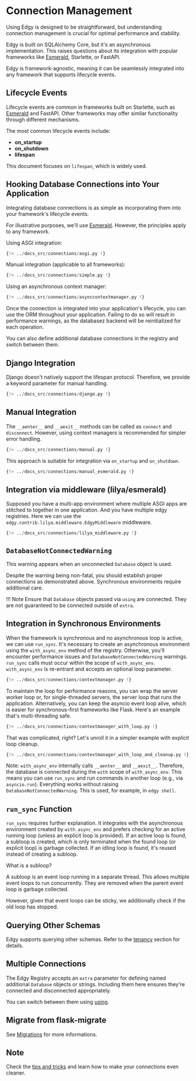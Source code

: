 # Connection Management

Using Edgy is designed to be straightforward, but understanding connection management is crucial for optimal performance and stability.

Edgy is built on SQLAlchemy Core, but it's an asynchronous implementation. This raises questions about its integration with popular frameworks like [Esmerald](https://esmerald.dymmond.com), Starlette, or FastAPI.

Edgy is framework-agnostic, meaning it can be seamlessly integrated into any framework that supports lifecycle events.

## Lifecycle Events

Lifecycle events are common in frameworks built on Starlette, such as [Esmerald](https://esmerald.dymmond.com) and FastAPI. Other frameworks may offer similar functionality through different mechanisms.

The most common lifecycle events include:

* **on_startup**
* **on_shutdown**
* **lifespan**

This document focuses on `lifespan`, which is widely used.

## Hooking Database Connections into Your Application

Integrating database connections is as simple as incorporating them into your framework's lifecycle events.

For illustrative purposes, we'll use [Esmerald](https://esmerald.dymmond.com). However, the principles apply to any framework.

Using ASGI integration:

```python hl_lines="8-12"
{!> ../docs_src/connections/asgi.py !}
```

Manual integration (applicable to all frameworks):

```python hl_lines="11-12"
{!> ../docs_src/connections/simple.py !}
```

Using an asynchronous context manager:

```python
{!> ../docs_src/connections/asynccontextmanager.py !}
```

Once the connection is integrated into your application's lifecycle, you can use the ORM throughout your application. Failing to do so will result in performance warnings, as the databasez backend will be reinitialized for each operation.

You can also define additional database connections in the registry and switch between them.

## Django Integration

Django doesn't natively support the lifespan protocol. Therefore, we provide a keyword parameter for manual handling.

```python
{!> ../docs_src/connections/django.py !}
```
## Manual Integration

The `__aenter__` and `__aexit__` methods can be called as `connect` and `disconnect`. However, using context managers is recommended for simpler error handling.

```python
{!> ../docs_src/connections/manual.py !}
```

This approach is suitable for integration via `on_startup` and `on_shutdown`.

```python
{!> ../docs_src/connections/manual_esmerald.py !}
```

## Integration via middleware (lilya/esmerald)

Supposed you have a multi-app environment where multiple ASGI apps are stitched to together in one application.
And you have multiple edgy registries. Here we can use the `edgy.contrib.lilya.middleware.EdgyMiddleware` middleware.

```python
{!> ../docs_src/connections/lilya_middleware.py !}
```

## `DatabaseNotConnectedWarning`

This warning appears when an unconnected `Database` object is used.

Despite the warning being non-fatal, you should establish proper connections as demonstrated above. Synchronous environments require additional care.

!!! Note
    Ensure that `Database` objects passed via `using` are connected. They are not guaranteed to be connected outside of `extra`.

## Integration in Synchronous Environments

When the framework is synchronous and no asynchronous loop is active, we can use `run_sync`. It's necessary to create an asynchronous environment using the `with_async_env` method of the registry. Otherwise, you'll encounter performance issues and `DatabaseNotConnectedWarning` warnings. `run_sync` calls must occur within the scope of `with_async_env`. `with_async_env` is re-entrant and accepts an optional loop parameter.

```python
{!> ../docs_src/connections/contextmanager.py !}
```

To maintain the loop for performance reasons, you can wrap the server worker loop or, for single-threaded servers, the server loop that runs the application. Alternatively, you can keep the asyncio event loop alive, which is easier for synchronous-first frameworks like Flask. Here's an example that's multi-threading safe.

```python
{!> ../docs_src/connections/contextmanager_with_loop.py !}
```

That was complicated, right? Let's unroll it in a simpler example with explicit loop cleanup.

```python
{!> ../docs_src/connections/contextmanager_with_loop_and_cleanup.py !}
```

Note: `with_async_env` internally calls `__aenter__` and `__aexit__`. Therefore, the database is connected during the `with` scope of `with_async_env`. This means you can use `run_sync` and run commands in another loop (e.g., via `asyncio.run`). Everything works without raising `DatabaseNotConnectedWarning`. This is used, for example, in `edgy shell`.

## `run_sync` Function

`run_sync` requires further explanation. It integrates with the asynchronous environment created by `with_async_env` and prefers checking for an active running loop (unless an explicit loop is provided). If an active loop is found, a subloop is created, which is only terminated when the found loop (or explicit loop) is garbage collected. If an idling loop is found, it's reused instead of creating a subloop.

What is a subloop?

A subloop is an event loop running in a separate thread. This allows multiple event loops to run concurrently. They are removed when the parent event loop is garbage collected.

However, given that event loops can be sticky, we additionally check if the old loop has stopped.

## Querying Other Schemas

Edgy supports querying other schemas. Refer to the [tenancy](./tenancy/edgy.md) section for details.

## Multiple Connections

The Edgy Registry accepts an `extra` parameter for defining named additional `Database` objects or strings. Including them here ensures they're connected and disconnected appropriately.

You can switch between them using [using](./queries/queries.md#selecting-the-database-and-schema).

## Migrate from flask-migrate

See [Migrations](./migrations/migrations.md#migrate-from-flask-migrate) for more informations.

## Note

Check the [tips and tricks](./tips-and-tricks.md) and learn how to make your connections even cleaner.
